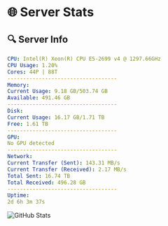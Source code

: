 # 🌐 Server Stats
## 🔍 Server Info
```yaml
CPU: Intel(R) Xeon(R) CPU E5-2699 v4 @ 1297.66GHz
CPU Usage: 1.20%
Cores: 44P | 88T
-----------------------------------
Memory:
Current Usage: 9.18 GB/503.74 GB
Available: 491.46 GB
-----------------------------------
Disk:
Current Usage: 16.17 GB/1.71 TB
Free: 1.61 TB
-----------------------------------
GPU:
No GPU detected
-----------------------------------
Network:
Current Transfer (Sent): 143.31 MB/s
Current Transfer (Received): 2.17 MB/s
Total Sent: 16.74 TB
Total Received: 496.28 GB
-----------------------------------
Uptime:
2d 6h 3m 37s
```
![GitHub Stats](https://img.shields.io/badge/Updated-2025-02-10_04:46:55-blue)